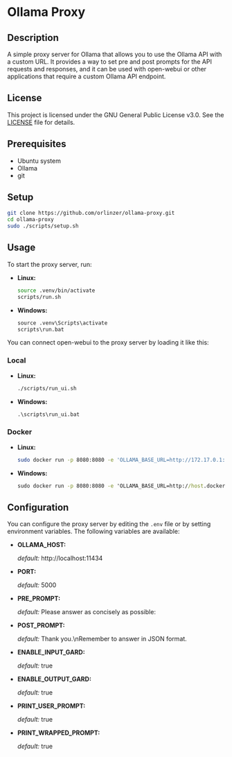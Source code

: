 # Ollama Proxy

## Description

A simple proxy server for Ollama that allows you to use the Ollama API with a custom URL.
It provides a way to set pre and post prompts for the API requests and responses, and it can be used with open-webui or other applications that require a custom Ollama API endpoint.

## License

This project is licensed under the GNU General Public License v3.0. See the [LICENSE](LICENSE) file for details.

## Prerequisites

- Ubuntu system
- Ollama
- git

## Setup

```bash
git clone https://github.com/orlinzer/ollama-proxy.git
cd ollama-proxy
sudo ./scripts/setup.sh
```

## Usage

To start the proxy server, run:

- **Linux:**

  ```bash
  source .venv/bin/activate
  scripts/run.sh
  ```

- **Windows:**

  ```bat
  source .venv\Scripts\activate
  scripts\run.bat
  ```

You can connect open-webui to the proxy server by loading it like this:

### Local

- **Linux:**

  ```bash
  ./scripts/run_ui.sh
  ```

- **Windows:**

  ```bat
  .\scripts\run_ui.bat
  ```

### Docker

- **Linux:**

  ```bash
  sudo docker run -p 8080:8080 -e 'OLLAMA_BASE_URL=http://172.17.0.1:5000' dyrnq/open-webui
  ```

- **Windows:**

  ```bat
  sudo docker run -p 8080:8080 -e 'OLLAMA_BASE_URL=http://host.docker.internal:5000' dyrnq/open-webui
  ```

## Configuration

You can configure the proxy server by editing the `.env` file or by setting environment variables. The following variables are available:

- **OLLAMA_HOST:**

  _default:_ http://localhost:11434

- **PORT:**

  _default:_ 5000

- **PRE_PROMPT:**

  _default:_ Please answer as concisely as possible:

- **POST_PROMPT:**

  _default:_ Thank you.\nRemember to answer in JSON format.

- **ENABLE_INPUT_GARD:**

  _default:_ true

- **ENABLE_OUTPUT_GARD:**

  _default:_ true

- **PRINT_USER_PROMPT:**

  _default:_ true

- **PRINT_WRAPPED_PROMPT:**

  _default:_ true

